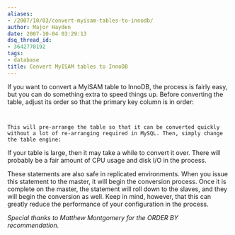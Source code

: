 ```yaml
---
aliases:
- /2007/10/03/convert-myisam-tables-to-innodb/
author: Major Hayden
date: 2007-10-04 03:29:13
dsq_thread_id:
- 3642770192
tags:
- database
title: Convert MyISAM tables to InnoDB
---
```


If you want to convert a MyISAM table to InnoDB, the process is fairly easy, but you can do something extra to speed things up. Before converting the table, adjust its order so that the primary key column is in order:

```


This will pre-arrange the table so that it can be converted quickly without a lot of re-arranging required in MySQL. Then, simply change the table engine:

```


If your table is large, then it may take a while to convert it over. There will probably be a fair amount of CPU usage and disk I/O in the process.

These statements are also safe in replicated environments. When you issue this statement to the master, it will begin the conversion process. Once it is complete on the master, the statement will roll down to the slaves, and they will begin the conversion as well. Keep in mind, however, that this can greatly reduce the performance of your configuration in the process.

_Special thanks to Matthew Montgomery for the ORDER BY recommendation._